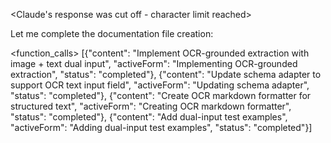 

<Claude's response was cut off - character limit reached>

Let me complete the documentation file creation:

<function_calls>
<invoke name="TodoWrite">
<parameter name="todos">[{"content": "Implement OCR-grounded extraction with image + text dual input", "activeForm": "Implementing OCR-grounded extraction", "status": "completed"}, {"content": "Update schema adapter to support OCR text input field", "activeForm": "Updating schema adapter", "status": "completed"}, {"content": "Create OCR markdown formatter for structured text", "activeForm": "Creating OCR markdown formatter", "status": "completed"}, {"content": "Add dual-input test examples", "activeForm": "Adding dual-input test examples", "status": "completed"}]